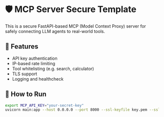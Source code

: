 # 🛡️ MCP Server Secure Template

This is a secure FastAPI-based MCP (Model Context Proxy) server for safely connecting LLM agents to real-world tools.

## 🔐 Features

- API key authentication
- IP-based rate limiting
- Tool whitelisting (e.g. search, calculator)
- TLS support
- Logging and healthcheck

## 🚀 How to Run

```bash
export MCP_API_KEY="your-secret-key"
uvicorn main:app --host 0.0.0.0 --port 8000 --ssl-keyfile key.pem --ssl-certfile cert.pem
